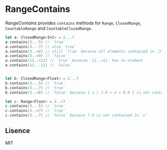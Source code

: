 # RangeContains

_RangeContains_ provides `contains` methods for `Range`, `ClosedRange`, `CountableRange` and `CountableClosedRange`.

```swift
let a: ClosedRange<Int> = 2...7
a.contains(3...5) // `true`
a.contains(3...7) // also `true`
a.contains(3..<8) // still `true` because all elements contained in `3..<8` are also in `a`
a.contains(3..<9) // `false`
a.contains(11..<11) // `true` because `11..<11` has no element
a.contains(11...11) // `false`


let b: ClosedRange<Float> = 2...7
b.contains(3...5) // `true`
b.contains(3...7) // `true`
b.contains(3..<8) // `false` because { x | 7.0 < x < 8.0 } is not contained in `b`

let c: Range<Float> = 2..<7
c.contains(3...5) // `true`
c.contains(3..<7) // `true`
c.contains(3...7) // `false` because 7.0 is not contained in `c`
```

## Lisence

MIT
